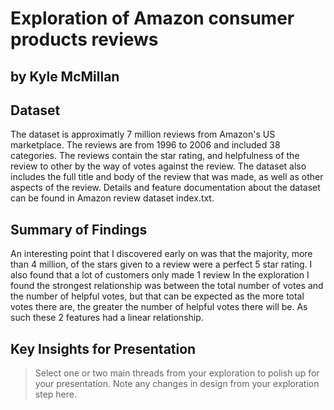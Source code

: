 # Exploration of Amazon consumer products reviews
## by Kyle McMillan


## Dataset

The dataset is approximatly 7 million reviews from Amazon's US marketplace. The reviews are from 1996 to 2006 and included 38
categories. The reviews contain the star rating, and helpfulness of the review to other by the way of votes against the review. 
The dataset also includes the full title and body of the review that was made, as well as other aspects of the review.
Details and feature documentation about the dataset can be found in Amazon review dataset index.txt.


## Summary of Findings

An interesting point that I discovered early on was that the majority, more than 4 million, of the stars given to a review 
were a perfect 5 star rating. I also found that a lot of customers only made 1 review
In the exploration I found the strongest relationship was between the total number of votes and the number of helpful votes, 
but that can be expected as the more total votes there are, the greater the number of helpful votes there will be. As such 
these 2 features had a linear relationship. 



## Key Insights for Presentation

> Select one or two main threads from your exploration to polish up for your presentation. Note any changes in design from your exploration step here.
